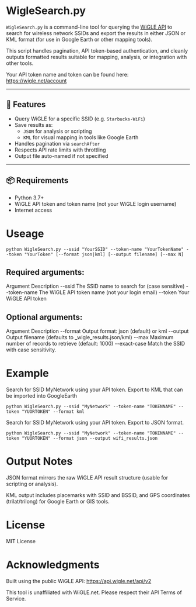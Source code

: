 # WigleSearch.py

`WigleSearch.py` is a command-line tool for querying the [WiGLE API](https://api.wigle.net/) to search for wireless network SSIDs and export the results in either JSON or KML format (for use in Google Earth or other mapping tools).

This script handles pagination, API token-based authentication, and cleanly outputs formatted results suitable for mapping, analysis, or integration with other tools.

Your  API token name and token can be found here: 
https://wigle.net/account


---

## 🔧 Features

- Query WiGLE for a specific SSID (e.g. `Starbucks-WiFi`)
- Save results as:
  - `JSON` for analysis or scripting
  - `KML` for visual mapping in tools like Google Earth
- Handles pagination via `searchAfter`
- Respects API rate limits with throttling
- Output file auto-named if not specified

---

## 📦 Requirements

- Python 3.7+
- WiGLE API token and token name (not your WiGLE login username)
- Internet access

# Useage
```
python WigleSearch.py --ssid "YourSSID" --token-name "YourTokenName" --token "YourToken" [--format json|kml] [--output filename] [--max N]
```

## Required arguments:

Argument	Description
--ssid	The SSID name to search for (case sensitive)
--token-name	The WiGLE API token name (not your login email)
--token	Your WiGLE API token

## Optional arguments:

Argument	Description
--format	Output format: json (default) or kml
--output	Output filename (defaults to <SSID>_wigle_results.json/kml)
--max	Maximum number of records to retrieve (default: 1000)
--exact-case Match the SSID with case sensitivity.  


# Example

Search for SSID MyNetwork using your API token.  Export to KML that can be imported into GoogleEarth

```
python WigleSearch.py --ssid "MyNetwork" --token-name "TOKENNAME" --token "YUORTOKEN" --format kml
```

Search for SSID MyNetwork using your API token.  Export to JSON format.

```
python WigleSearch.py --ssid "MyNetwork" --token-name "TOKENNAME" --token "YUORTOKEN" --format json --output wifi_results.json
```

# Output Notes

JSON format mirrors the raw WiGLE API result structure (usable for scripting or analysis).

KML output includes placemarks with SSID and BSSID, and GPS coordinates (trilat/trilong) for Google Earth or GIS tools.

# License
MIT License

# Acknowledgments
Built using the public WiGLE API: https://api.wigle.net/api/v2

This tool is unaffiliated with WiGLE.net. Please respect their API Terms of Service.
